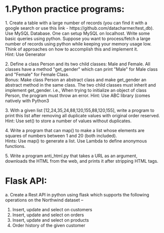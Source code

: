 <h1>1.Python practice programs:</h1>
<p>1. Create a table with a large number of records (you can find it with a google search or use this
link - https://github.com/datacharmer/test_db). Use MySQL Database. One can setup MySQL on
localhost. Write some basic queries using python. Suppose you want to process/fetch a large
number of records using python while keeping your memory usage low. Think of approaches on
how to accomplish this and implement it.
<br>Hint: Use Generator</p>
<p>2. Define a class Person and its two child classes: Male and Female. All classes have
a method "get_gender" which can print "Male" for Male class and "Female" for Female
Class.
<br>Bonus: Make class Person an abstract class and make get_gender an abstract method in the
same class. The two child classes must inherit and implement get_gender. i.e., When trying to
initialize an object of class Person, the program must throw an error.
Hint:
Use ABC library (comes natively with Python3
</p>
<p>3. With a given list [12,24,35,24,88,120,155,88,120,155], write a program to print this
list after removing all duplicate values with original order reserved.
Hint: Use set() to store a number of values without duplicates.</p>

<p>4. Write a program that can map() to make a list whose elements are squares of numbers
between 1 and 20 (both included).
<br>Hints:
Use map() to generate a list.
Use Lambda to define anonymous functions.</p>

<p>5. Write a program anti_html.py that takes a URL as an argument, downloads the HTML from
the web, and prints it after stripping HTML tags.</p>

<h1>Flask API:</h1>
<p>a. Create a Rest API in python using flask which supports the following operations on the
Northwind dataset –
  <ol>
        <li>Insert, update and select on customers</li>
        <li>Insert, update and select on orders</li>
        <li>Insert, update and select on products</li>
        <li>Order history of the given customer</li>
  </ol>
</p>

